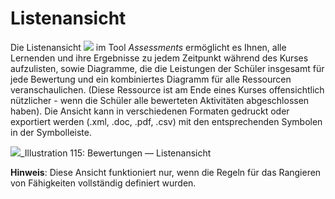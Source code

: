 # Listenansicht

Die Listenansicht ![](../../.gitbook/assets/graphics201.png) im Tool _Assessments_ ermöglicht es Ihnen, alle Lernenden und ihre Ergebnisse zu jedem Zeitpunkt während des Kurses aufzulisten, sowie Diagramme, die die Leistungen der Schüler insgesamt für jede Bewertung und ein kombiniertes Diagramm für alle Ressourcen veranschaulichen. \(Diese Ressource ist am Ende eines Kurses offensichtlich nützlicher - wenn die Schüler alle bewerteten Aktivitäten abgeschlossen haben\). Die Ansicht kann in verschiedenen Formaten gedruckt oder exportiert werden \(.xml, .doc, .pdf, .csv\) mit den entsprechenden Symbolen in der Symbolleiste.

![](../../.gitbook/assets/images141%20%281%29.png)\_Illustration 115: Bewertungen — Listenansicht

**Hinweis**: Diese Ansicht funktioniert nur, wenn die Regeln für das Rangieren von Fähigkeiten vollständig definiert wurden.

